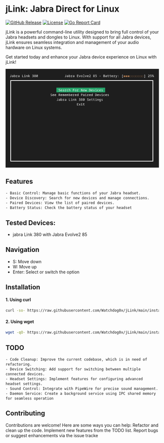 # jLink: Jabra Direct for Linux

[![GitHub Release](https://img.shields.io/github/v/release/Watchdog0x/jLink)](https://github.com/Watchdog0x/jLink/releases)
[![License](https://img.shields.io/badge/License-Apache%202.0-blue.svg)](https://github.com/Watchdog0x/jLink/blob/main/LICENSE)
[![Go Report Card](https://goreportcard.com/badge/github.com/Watchdog0x/jLink)](https://goreportcard.com/report/github.com/Watchdog0x/jLink)

jLink is a powerful command-line utility designed to bring full control of your Jabra headsets and dongles to Linux. With support for all Jabra devices, jLink ensures seamless integration and management of your audio hardware on Linux systems.

Get started today and enhance your Jabra device experience on Linux with jLink!

<div align="center">
  <img src="./src/image.png" alt="How jLink look" style="max-width: 100%; height: auto;">
</div>

## Features
    - Basic Control: Manage basic functions of your Jabra headset.
    - Device Discovery: Search for new devices and manage connections.
    - Paired Devices: View the list of paired devices.
    - Battery Status: Check the battery status of your headset

## Tested Devices:

- jabra Link 380 with Jabra Evolve2 85

## Navigation
- S: Move down
- W: Move up
- Enter: Select or switch the option

## Installation

#### 1. Using curl
```bash
curl -so- https://raw.githubusercontent.com/Watchdog0x/jLink/main/install.sh | sudo bash
```

#### 2. Using wget
```bash
wget -qO- https://raw.githubusercontent.com/Watchdog0x/jLink/main/install.sh | sudo bash
```

## TODO

    - Code Cleanup: Improve the current codebase, which is in need of refactoring.
    - Device Switching: Add support for switching between multiple connected devices.
    - Headset Settings: Implement features for configuring advanced headset settings.
    - Sound Control: Integrate with PipeWire for precise sound management.
    - Daemon Service: Create a background service using IPC shared memory for seamless operation

## Contributing

Contributions are welcome! Here are some ways you can help:
Refactor and clean up the code.
Implement new features from the TODO list.
Report bugs or suggest enhancements via the issue tracke